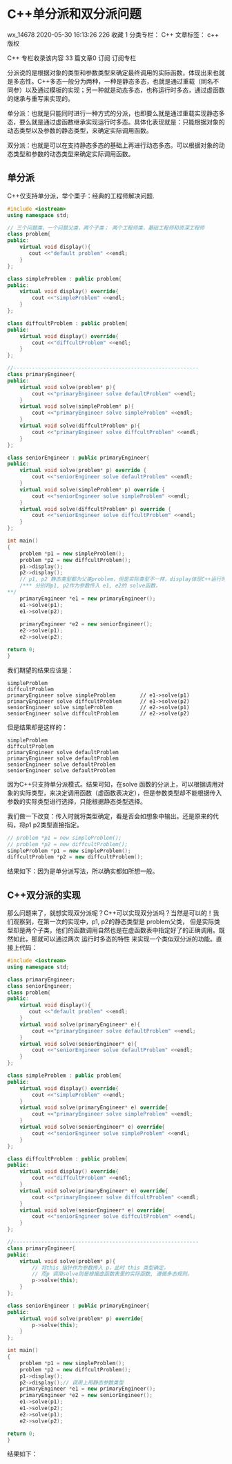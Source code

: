# C++单分派和双分派问题

wx_14678 2020-05-30 16:13:26  226  收藏 1
分类专栏： C++ 文章标签： c++
版权

C++
专栏收录该内容
33 篇文章0 订阅
订阅专栏



分派说的是根据对象的类型和参数类型来确定最终调用的实际函数，体现出来也就是多态性。C++多态一般分为两种，一种是静态多态，也就是通过重载（同名不同参）以及通过模板的实现；另一种就是动态多态，也称运行时多态，通过虚函数的继承与重写来实现的。

单分派：也就是只能同时进行一种方式的分派，也即要么就是通过重载实现静态多态，要么就是通过虚函数继承实现运行时多态。具体化表现就是：只能根据对象的动态类型以及参数的静态类型，来确定实际调用函数。

双分派：也就是可以在支持静态多态的基础上再进行动态多态。可以根据对象的动态类型和参数的动态类型来确定实际调用函数。

## 单分派

C++仅支持单分派，举个栗子：经典的工程师解决问题.
    

```cpp
#include <iostream>
using namespace std;

// 三个问题类，一个问题父类，两个子类； 两个工程师类，基础工程师和资深工程师
class problem{
public:
    virtual void display(){
       cout <<"default problem" <<endl; 
    }
};

class simpleProblem : public problem{
public:
    virtual void display() override{
        cout <<"simpleProblem" <<endl;
    }
};

class diffcultProblem : public problem{
public:
    virtual void display() override{
        cout <<"diffcultProblem" <<endl;
    }
};

//------------------------------------------------------------
class primaryEngineer{
public:
    virtual void solve(problem* p){
        cout <<"primaryEngineer solve defaultProblem" <<endl;
    }
    virtual void solve(simpleProblem* p){
        cout <<"primaryEngineer solve simpleProblem" <<endl;
    }
    virtual void solve(diffcultProblem* p){
        cout <<"primaryEngineer solve diffcultProblem" <<endl;
    }
};

class seniorEngineer : public primaryEngineer{
public:
    virtual void solve(problem* p) override {
        cout <<"seniorEngineer solve defaultProblem" <<endl;
    }
    virtual void solve(simpleProblem* p) override {
        cout <<"seniorEngineer solve simpleProblem" <<endl;
    }
    virtual void solve(diffcultProblem* p) override {
        cout <<"seniorEngineer solve diffcultProblem" <<endl;
    }
};

int main()
{
    problem *p1 = new simpleProblem();
    problem *p2 = new diffcultProblem();
    p1->display();
    p2->display();
    // p1, p2 静态类型都为父类problem，但是实际类型不一样，display体现C++运行时多态
    /*** 分别将p1, p2作为参数传入 e1, e2的 solve函数，
**/
    primaryEngineer *e1 = new primaryEngineer();
    e1->solve(p1);
    e1->solve(p2);
    
    primaryEngineer *e2 = new seniorEngineer();
    e2->solve(p1);
    e2->solve(p2);

return 0;
}
```

我们期望的结果应该是：

```
simpleProblem
diffcultProblem
primaryEngineer solve simpleProblem        // e1->solve(p1)
primaryEngineer solve diffcultProblem      // e1->solve(p2)
seniorEngineer solve simpleProblem         // e2->solve(p1)
seniorEngineer solve diffcultProblem       // e2->solve(p2)
```




但是结果却是这样的：

```
simpleProblem
diffcultProblem
primaryEngineer solve defaultProblem  
primaryEngineer solve defaultProblem 
seniorEngineer solve defaultProblem 
seniorEngineer solve defaultProblem 
```



因为C++只支持单分派模式。结果可知，在solve 函数的分派上，可以根据调用对象的实际类型，来决定调用函数（虚函数表决定），但是参数类型却不能根据传入参数的实际类型进行选择，只能根据静态类型选择。 

我们做一下改变：传入时就将类型确定，看是否会如想象中输出。还是原来的代码，将p1 p2类型直接指定。

``` cpp
// problem *p1 = new simpleProblem();
// problem *p2 = new diffcultProblem();
simpleProblem *p1 = new simpleProblem();
diffcultProblem *p2 = new diffcultProblem();
```


结果如下：因为是单分派写法，所以确实都如所想一般。



## C++双分派的实现
那么问题来了，就想实现双分派呢？C++可以实现双分派吗？当然是可以的！我们观察到，在第一次的实现中，p1, p2的静态类型是 problem父类， 但是实际类型却是两个子类，他们的函数调用自然也是在虚函数表中指定好了的正确调用。既然如此，那就可以通过两次 运行时多态的特性 来实现一个类似双分派的功能。直接上代码：   

```cpp
#include <iostream>
using namespace std;

class primaryEngineer;
class seniorEngineer;
class problem{
public:
    virtual void display(){
       cout <<"default problem" <<endl; 
    }
    virtual void solve(primaryEngineer* e){
        cout <<"primaryEngineer solve defaultProblem" <<endl;
    }
    virtual void solve(seniorEngineer* e){
        cout <<"seniorEngineer solve defaultProblem" <<endl;
    }
};

class simpleProblem : public problem{
public:
    virtual void display() override{
        cout <<"simpleProblem" <<endl;
    }
    virtual void solve(primaryEngineer* e) override{
        cout <<"primaryEngineer solve simpleProblem" <<endl;
    }
    virtual void solve(seniorEngineer* e) override{
        cout <<"seniorEngineer solve simpleProblem" <<endl;
    }
};

class diffcultProblem : public problem{
public:
    virtual void display() override{
        cout <<"diffcultProblem" <<endl;
    }
    virtual void solve(primaryEngineer* e) override{
        cout <<"primaryEngineer solve diffcultProblem" <<endl;
    }
    virtual void solve(seniorEngineer* e) override{
        cout <<"seniorEngineer solve diffcultProblem" <<endl;
    }
};

//------------------------------------------------------------
class primaryEngineer{
public:
    virtual void solve(problem* p){
        // 将this 指针作为参数传入 p，此时 this 类型确定，
        // 而p 调用solve则是根据虚函数表里的实际函数, 遵循多态规则。
        p->solve(this);
    }
};

class seniorEngineer : public primaryEngineer{
public:
    virtual void solve(problem* p) override{
        p->solve(this);
    }
};

int main()
{
    problem *p1 = new simpleProblem();
    problem *p2 = new diffcultProblem();
    p1->display();
    p2->display();// 调用上用静态参数类型
    primaryEngineer *e1 = new primaryEngineer();
    primaryEngineer *e2 = new seniorEngineer();
    e1->solve(p1);
    e1->solve(p2);
    e2->solve(p1);
    e2->solve(p2);

return 0;
}
```


结果如下：




